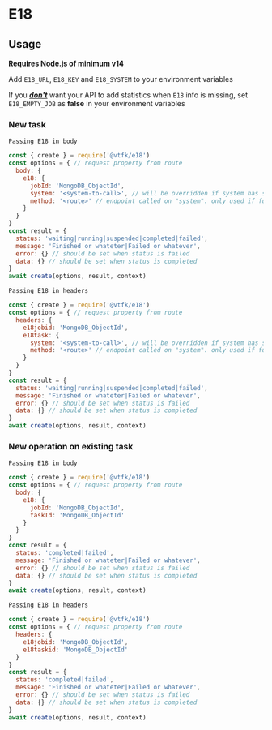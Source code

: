 # E18

## Usage

**Requires Node.js of minimum v14**

Add `E18_URL`, `E18_KEY` and `E18_SYSTEM` to your environment variables

If you <u>***don't***</u> want your API to add statistics when `E18` info is missing, set `E18_EMPTY_JOB` as **false** in your environment variables

### New task

`Passing E18 in body`

```javascript
const { create } = require('@vtfk/e18')
const options = { // request property from route
  body: {
    e18: {
      jobId: 'MongoDB_ObjectId',
      system: '<system-to-call>', // will be overridden if system has set E18_SYSTEM
      method: '<route>' // endpoint called on "system". only used if functionName not found
    }
  }
}
const result = {
  status: 'waiting|running|suspended|completed|failed',
  message: 'Finished or whateter|Failed or whatever',
  error: {} // should be set when status is failed
  data: {} // should be set when status is completed
}
await create(options, result, context)
```

`Passing E18 in headers`

```javascript
const { create } = require('@vtfk/e18')
const options = { // request property from route
  headers: {
    e18jobid: 'MongoDB_ObjectId',
    e18task: {
      system: '<system-to-call>', // will be overridden if system has set E18_SYSTEM
      method: '<route>' // endpoint called on "system". only used if functionName not found
    }
  }
}
const result = {
  status: 'waiting|running|suspended|completed|failed',
  message: 'Finished or whateter|Failed or whatever',
  error: {} // should be set when status is failed
  data: {} // should be set when status is completed
}
await create(options, result, context)
```

### New operation on existing task

`Passing E18 in body`

```javascript
const { create } = require('@vtfk/e18')
const options = { // request property from route
  body: {
    e18: {
      jobId: 'MongoDB_ObjectId',
      taskId: 'MongoDB_ObjectId'
    }
  }
}
const result = {
  status: 'completed|failed',
  message: 'Finished or whateter|Failed or whatever',
  error: {} // should be set when status is failed
  data: {} // should be set when status is completed
}
await create(options, result, context)
```

`Passing E18 in headers`

```javascript
const { create } = require('@vtfk/e18')
const options = { // request property from route
  headers: {
    e18jobid: 'MongoDB_ObjectId',
    e18taskid: 'MongoDB_ObjectId'
  }
}
const result = {
  status: 'completed|failed',
  message: 'Finished or whateter|Failed or whatever',
  error: {} // should be set when status is failed
  data: {} // should be set when status is completed
}
await create(options, result, context)
```
